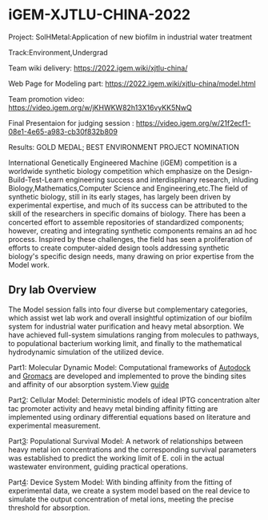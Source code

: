 # iGEM-XJTLU-CHINA-2022

Project: SolHMetal:Application of new biofilm in industrial water treatment

Track:Environment,Undergrad

Team wiki delivery: https://2022.igem.wiki/xjtlu-china/

Web Page for Modeling part: https://2022.igem.wiki/xjtlu-china/model.html

Team promotion video: https://video.igem.org/w/jKHWKW82h13X16vyKK5NwQ

Final Presentaion for judging session : https://video.igem.org/w/21f2ecf1-08e1-4e65-a983-cb30f832b809

Results: GOLD MEDAL; BEST ENVIRONMENT PROJECT NOMINATION

International Genetically Engineered Machine (iGEM) competition is a worldwide synthetic biology competition which emphasize on the Design-Build-Test-Learn engineering success and interdisplinary research, inluding Biology,Mathematics,Computer Science and Engineering,etc.The field of synthetic biology, still in its early stages, has largely been driven by experimental expertise, and much of its success can be attributed to the skill of the researchers in specific domains of biology. There has been a concerted effort to assemble repositories of standardized components; however, creating and integrating synthetic components remains an ad hoc process. Inspired by these challenges, the field has seen a proliferation of efforts to create computer-aided design tools addressing synthetic biology's specific design needs, many drawing on prior expertise from the Model work.


##  Dry lab Overview
The Model session falls into four diverse but complementary categories, which assist wet lab work and overall insightful optimization of our biofilm system for industrial water purification and heavy metal absorption. We have achieved full-system simulations ranging from molecules to pathways, to populational bacterium working limit, and finally to the mathematical hydrodynamic simulation of the utilized device.

Part1: Molecular Dynamic Model: Computational frameworks of [Autodock](https://github.com/JiayiLi21/iGEM-XJTLU2022_Dry-Lab/tree/main/1) and [Gromacs](https://github.com/JiayiLi21/iGEM-XJTLU2022_Dry-Lab/tree/main/shMTMD8271) are developed and implemented to prove the binding sites and affinity of our absorption system.View [guide](https://github.com/JiayiLi21/iGEM-XJTLU2022_Dry-Lab/blob/main/Gromacsguide_XJTLU.md)

Part[2](https://github.com/JiayiLi21/iGEM-XJTLU2022_Dry-Lab/tree/main/Part2%20Cellular%20model): Cellular Model: Deterministic models of ideal IPTG concentration alter tac promoter activity and heavy metal binding affinity fitting are implemented using ordinary differential equations based on literature and experimental measurement.

Part[3](https://github.com/JiayiLi21/iGEM-XJTLU2022_Dry-Lab/tree/main/Part3Population%20Survival%20Model): Populational Survival Model: A network of relationships between heavy metal ion concentrations and the corresponding survival parameters was established to predict the working limit of E. coli in the actual wastewater environment, guiding practical operations.

Part[4](https://github.com/JiayiLi21/iGEM-XJTLU2022_Dry-Lab/tree/main/Part4%20system%20model): Device System Model: With binding affinity from the fitting of experimental data, we create a system model based on the real device to simulate the output concentration of metal ions, meeting the precise threshold for absorption.



